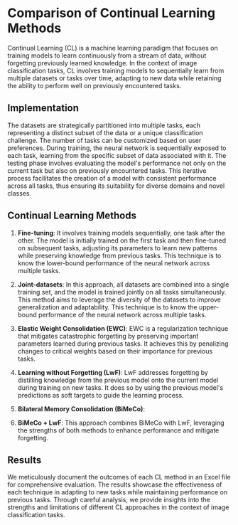 # Comparison of Continual Learning Methods
Continual Learning (CL) is a machine learning paradigm that focuses on training models to learn continuously from a stream of data, without forgetting previously learned knowledge. In the context of image classification tasks, CL involves training models to sequentially learn from multiple datasets or tasks over time, adapting to new data while retaining the ability to perform well on previously encountered tasks.

## Implementation

The datasets are strategically partitioned into multiple tasks, each representing a distinct subset of the data or a unique classification challenge. The number of tasks can be customized based on user preferences. During training, the neural network is sequentially exposed to each task, learning from the specific subset of data associated with it. The testing phase involves evaluating the model's performance not only on the current task but also on previously encountered tasks. This iterative process facilitates the creation of a model with consistent performance across all tasks, thus ensuring its suitability for diverse domains and novel classes.

## Continual Learning Methods

1. **Fine-tuning**: It involves training models sequentially, one task after the other. The model is initially trained on the first task and then fine-tuned on subsequent tasks, adjusting its parameters to learn new patterns while preserving knowledge from previous tasks. This technique is to know the lower-bound performance of the neural network across multiple tasks.

2. **Joint-datasets**: In this approach, all datasets are combined into a single training set, and the model is trained jointly on all tasks simultaneously. This method aims to leverage the diversity of the datasets to improve generalization and adaptability. This technique is to know the upper-bound performance of the neural network across multiple tasks.

3. **Elastic Weight Consolidation (EWC)**: EWC is a regularization technique that mitigates catastrophic forgetting by preserving important parameters learned during previous tasks. It achieves this by penalizing changes to critical weights based on their importance for previous tasks.

4. **Learning without Forgetting (LwF)**: LwF addresses forgetting by distilling knowledge from the previous model onto the current model during training on new tasks. It does so by using the previous model's predictions as soft targets to guide the learning process.

5. **Bilateral Memory Consolidation (BiMeCo)**:

6. **BiMeCo + LwF**: This approach combines BiMeCo with LwF, leveraging the strengths of both methods to enhance performance and mitigate forgetting.

## Results

We meticulously document the outcomes of each CL method in an Excel file for comprehensive evaluation. The results showcase the effectiveness of each technique in adapting to new tasks while maintaining performance on previous tasks. Through careful analysis, we provide insights into the strengths and limitations of different CL approaches in the context of image classification tasks.





